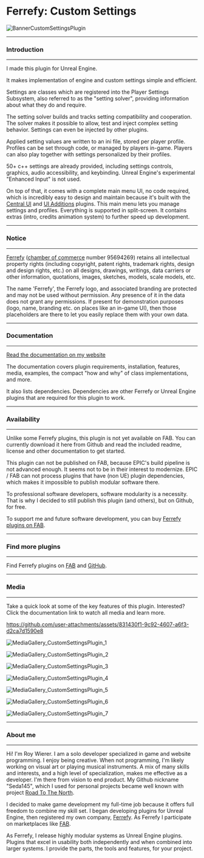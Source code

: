 

# Ferrefy: Custom Settings

![BannerCustomSettingsPlugin](https://github.com/user-attachments/assets/7c93cbcf-7eef-42f0-b2c1-6e6b6f6de34e)

---
### Introduction
---

I made this plugin for Unreal Engine. 

It makes implementation of engine and custom settings simple and efficient.

Settings are classes which are registered into the Player Settings Subsystem, also referred to as the "setting solver", providing information about what they do and require.

The setting solver builds and tracks setting compatibility and cooperation. The solver makes it possible to allow, test and inject complex setting behavior. Settings can even be injected by other plugins.

Applied setting values are written to an ini file, stored per player profile. Profiles can be set through code, or managed by players in-game. Players can also play together with settings personalized by their profiles.

50+ c++ settings are already provided, including settings controls, graphics, audio accessibility, and keybinding. Unreal Engine's experimental "Enhanced Input" is not used.

On top of that, it comes with a complete main menu UI, no code required, which is incredibly easy to design and maintain because it's built with the [Central UI](https://www.fab.com/listings/23a2d4dd-dfbb-42aa-ad90-126fc38e8723) and [UI Additions](https://github.com/Seda145/Ferrefy-Plugin-UI-Additions) plugins. This main menu lets you manage settings and profiles. Everything is supported in split-screen. It contains extras (intro, credits animation system) to further speed up development.

---
### Notice
---

[Ferrefy](https://ferrefy.com/) ([chamber of commerce](https://www.kvk.nl/bestellen/#/95694269000061090395) number 95694269) retains all intellectual property rights (including copyright, patent rights, trademark rights, design and design rights, etc.) on all designs, drawings, writings, data carriers or other information, quotations, images, sketches, models, scale models, etc.

The name 'Ferrefy', the Ferrefy logo, and associated branding are protected and may not be used without permission. Any presence of it in the data does not grant any permissions. If present for demonstration purposes (logo, name, branding etc. on places like an in-game UI), then those placeholders are there to let you easily replace them with your own data. 

---
### Documentation
---

[Read the documentation on my website](https://ferrefy.com/documentation/custom-settings-plugin/)

The documentation covers plugin requirements, installation, features, media, examples, the compact "how and why" of class implementations, and more.

It also lists dependencies. Dependencies are other Ferrefy or Unreal Engine plugins that are required for this plugin to work. 

---
### Availability
---

Unlike some Ferrefy plugins, this plugin is not yet available on FAB. You can currently download it here from Github and read the included readme, license and other documentation to get started. 

This plugin can not be published on FAB, because EPIC's build pipeline is not advanced enough. It seems not to be in their interest to modernize. EPIC / FAB can not process plugins that have (non UE) plugin dependencies, which makes it impossible to publish modular software there. 

To professional software developers, software modularity is a necessity. That is why I decided to still publish this plugin (and others), but on Github, for free.

To support me and future software development, you can buy [Ferrefy plugins on FAB](https://www.fab.com/sellers/Ferrefy).

---
### Find more plugins
---

Find Ferrefy plugins on [FAB](https://www.fab.com/sellers/Ferrefy) and [GitHub](https://github.com/Seda145?tab=repositories).

---
### Media
---

Take a quick look at some of the key features of this plugin. Interested? Click the documentation link to watch all media and learn more.

https://github.com/user-attachments/assets/831430f1-9c92-4607-a6f3-d2ca7d1590e8

![MediaGallery_CustomSettingsPlugin_1](https://github.com/user-attachments/assets/991fe7af-e315-4db4-a2c4-401d9923fbea)

![MediaGallery_CustomSettingsPlugin_2](https://github.com/user-attachments/assets/77424649-07ed-4517-9a43-882fbbdc2541)

![MediaGallery_CustomSettingsPlugin_3](https://github.com/user-attachments/assets/ad4a63d1-7a74-4349-8768-f0f0a991fb34)

![MediaGallery_CustomSettingsPlugin_4](https://github.com/user-attachments/assets/cbc89723-0dd2-44e7-be47-0c56c6a54d09)

![MediaGallery_CustomSettingsPlugin_5](https://github.com/user-attachments/assets/ab23f023-42af-4d33-9141-89d96a0c7533)

![MediaGallery_CustomSettingsPlugin_6](https://github.com/user-attachments/assets/bc61be49-a8ee-4e45-9d7e-9fdff557e78a)

![MediaGallery_CustomSettingsPlugin_7](https://github.com/user-attachments/assets/6858de33-78a4-4c7e-a1cd-38d1fa24b804)

---
### About me
---

Hi! I'm Roy Wierer. I am a solo developer specialized in game and website programming. I enjoy being creative. When not programming, I'm likely working on visual art or playing musical instruments. A mix of many skills and interests, and a high level of specialization, makes me effective as a developer. I'm there from vision to end product. My Github nickname "Seda145", which I used for personal projects became well known with project [Road To The North](https://www.moddb.com/mods/zoneexpanded-road-to-the-north). 

I decided to make game development my full-time job because it offers full freedom to combine my skill set. I began developing plugins for Unreal Engine, then registered my own company, [Ferrefy](https://ferrefy.com). As Ferrefy I participate on marketplaces like [FAB](https://www.fab.com/sellers/Ferrefy). 

As Ferrefy, I release highly modular systems as Unreal Engine plugins. Plugins that excel in usability both independently and when combined into larger systems. I provide the parts, the tools and features, for your project. 
